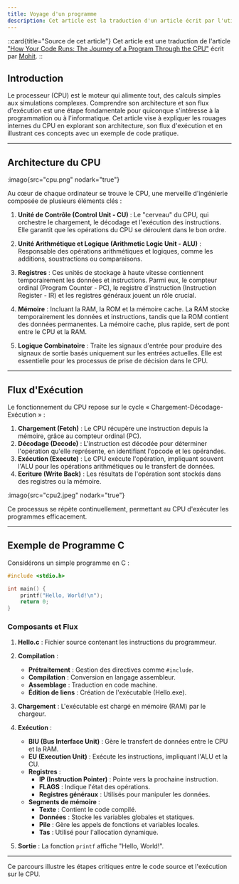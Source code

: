 ```yaml
---
title: Voyage d'un programme
description: Cet article est la traduction d'un article écrit par l'utilisateur "Mohit" publié sur le site substack.com
---
```


::card{title="Source de cet article"}
Cet article est une traduction de l'article ["How Your Code Runs: The Journey of a Program Through the CPU"](https://chessman7.substack.com/p/how-your-code-runs-the-journey-of) écrit par [Mohit](https://chessman7.substack.com/).
::

## Introduction

Le processeur (CPU) est le moteur qui alimente tout, des calculs simples aux simulations complexes. Comprendre son architecture et son flux d'exécution est une étape fondamentale pour quiconque s'intéresse à la programmation ou à l'informatique. Cet article vise à expliquer les rouages internes du CPU en explorant son architecture, son flux d'exécution et en illustrant ces concepts avec un exemple de code pratique.

---

## Architecture du CPU

:imago{src="cpu.png" nodark="true"}

Au cœur de chaque ordinateur se trouve le CPU, une merveille d'ingénierie composée de plusieurs éléments clés :

1. **Unité de Contrôle (Control Unit - CU)** : Le "cerveau" du CPU, qui orchestre le chargement, le décodage et l'exécution des instructions. Elle garantit que les opérations du CPU se déroulent dans le bon ordre.

2. **Unité Arithmétique et Logique (Arithmetic Logic Unit - ALU)** : Responsable des opérations arithmétiques et logiques, comme les additions, soustractions ou comparaisons.

3. **Registres** : Ces unités de stockage à haute vitesse contiennent temporairement les données et instructions. Parmi eux, le compteur ordinal (Program Counter - PC), le registre d'instruction (Instruction Register - IR) et les registres généraux jouent un rôle crucial.

4. **Mémoire** : Incluant la RAM, la ROM et la mémoire cache. La RAM stocke temporairement les données et instructions, tandis que la ROM contient des données permanentes. La mémoire cache, plus rapide, sert de pont entre le CPU et la RAM.

5. **Logique Combinatoire** : Traite les signaux d'entrée pour produire des signaux de sortie basés uniquement sur les entrées actuelles. Elle est essentielle pour les processus de prise de décision dans le CPU.

---

## Flux d'Exécution

Le fonctionnement du CPU repose sur le cycle « Chargement-Décodage-Exécution » :

1. **Chargement (Fetch)** : Le CPU récupère une instruction depuis la mémoire, grâce au compteur ordinal (PC).
2. **Décodage (Decode)** : L'instruction est décodée pour déterminer l'opération qu'elle représente, en identifiant l'opcode et les opérandes.
3. **Exécution (Execute)** : Le CPU exécute l'opération, impliquant souvent l'ALU pour les opérations arithmétiques ou le transfert de données.
4. **Ecriture (Write Back)** : Les résultats de l'opération sont stockés dans des registres ou la mémoire.

:imago{src="cpu2.jpeg" nodark="true"}

Ce processus se répète continuellement, permettant au CPU d'exécuter les programmes efficacement.

---

## Exemple de Programme C

Considérons un simple programme en C :

```c
#include <stdio.h>

int main() {
    printf("Hello, World!\n");
    return 0;
}
```

### Composants et Flux

1. **Hello.c** : Fichier source contenant les instructions du programmeur.
2. **Compilation** :
   - **Prétraitement** : Gestion des directives comme `#include`.
   - **Compilation** : Conversion en langage assembleur.
   - **Assemblage** : Traduction en code machine.
   - **Édition de liens** : Création de l'exécutable (Hello.exe).
3. **Chargement** : L'exécutable est chargé en mémoire (RAM) par le chargeur.
4. **Exécution** :
   - **BIU (Bus Interface Unit)** : Gère le transfert de données entre le CPU et la RAM.
   - **EU (Execution Unit)** : Exécute les instructions, impliquant l'ALU et la CU.
   - **Registres** :
     - **IP (Instruction Pointer)** : Pointe vers la prochaine instruction.
     - **FLAGS** : Indique l'état des opérations.
     - **Registres généraux** : Utilisés pour manipuler les données.
   - **Segments de mémoire** :
     - **Texte** : Contient le code compilé.
     - **Données** : Stocke les variables globales et statiques.
     - **Pile** : Gère les appels de fonctions et variables locales.
     - **Tas** : Utilisé pour l'allocation dynamique.

5. **Sortie** : La fonction `printf` affiche "Hello, World!".

---

Ce parcours illustre les étapes critiques entre le code source et l'exécution sur le CPU.

